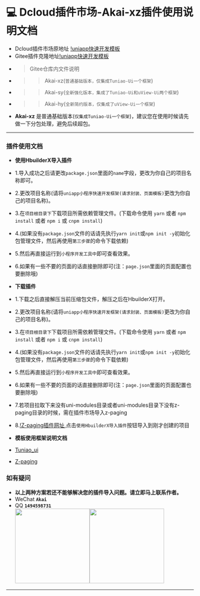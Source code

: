 # :computer: Dcloud插件市场-Akai-xz插件使用说明文档
* Dcloud插件市场原地址 [!uniapp快速开发模板](https://ext.dcloud.net.cn/plugin?id=10298)
* Gitee插件克隆地址[!uniapp快速开发模板](https://gitee.com/AkaiBlog/akai-uni)
* >Gitee仓库内文件说明
* >>Akai-xz(`普通基础版本，仅集成Tuniao-Ui一个框架`)
* >>Akai-sy(`全新强化版本，集成了Tuniao-Ui和uView-Ui两个框架`)
* >>Akai-hy(`全新简约版本，仅集成了uView-Ui一个框架`)
* **Akai-xz** 是普通基础版本(`仅集成Tuniao-Ui一个框架`)，建议您在使用时候请先做一下分包处理，避免后续超包。
***

### 插件使用文档
* **使用HbuilderX导入插件**
* 1.导入成功之后请更改`package.json`里面的`name`字段，更改为你自己的项目名称即可。
* 2.更改项目名称(请将`uniapp小程序快速开发框架(请求封装、页面模板)`更改为你自己的项目名称)。
* 3.在`项目根目录下`下载项目所需依赖管理文件。(下载命令使用 `yarn` 或者 `npm install` 或者 `npm i` 或 `cnpm install`) 
* 4.(如果没有`package.json`文件的话请先执行`yarn init`或`npm init -y`初始化包管理文件，然后再使用`第三步骤`的命令下载依赖)
* 5.然后再直接运行到`小程序开发工具中`即可查看效果。
* 6.如果有一些不要的页面的话直接删除即可(注：`page.json`里面的页面配置也要删除哦)

* **下载插件**
* 1.下载之后直接解压当前压缩包文件，解压之后在HbuilderX打开。
* 2.更改项目名称(请将`uniapp小程序快速开发框架(请求封装、页面模板)`更改为你自己的项目名称)。
* 3.在`项目根目录下`下载项目所需依赖管理文件。(下载命令使用 `yarn` 或者 `npm install` 或者 `npm i` 或 `cnpm install`) 
* 4.(如果没有`package.json`文件的话请先执行`yarn init`或`npm init -y`初始化包管理文件，然后再使用`第三步骤`的命令下载依赖)
* 5.然后再直接运行到`小程序开发工具中`即可查看效果。
* 6.如果有一些不要的页面的话直接删除即可(注：`page.json`里面的页面配置也要删除哦)
* 7.若项目拉取下来没有uni-modules目录或者uni-modules目录下没有z-paging目录的时候，需在插件市场导入z-paging
* 8.[!Z-paging插件网址](https://ext.dcloud.net.cn/plugin?id=3935),点击`使用HbuilderX导入插件`按钮导入到刚才创建的项目

* **模板使用框架说明文档**
* [Tuniao_ui](https://doc.ahuaaa.cn/)
* [Z-paging](https://z-paging.zxlee.cn)

### 如有疑问
* **以上两种方案若还不能够解决您的插件导入问题。请立即马上联系作者。**
* WeChat **`Akai`**
* QQ **`1494598731`**<br /><img src="https://mp-cc9def39-a2c5-4a82-886d-6c9225613652.cdn.bspapp.com/cloudstorage/2b06a086-863b-41f6-ba4e-f967991d142c.jpg" width="200" /><img src="https://mp-cc9def39-a2c5-4a82-886d-6c9225613652.cdn.bspapp.com/cloudstorage/54ba3102-ab03-40ff-94f3-8033b16fc6ed.png" width="200"/>
***
